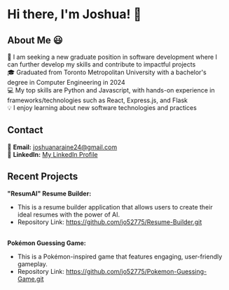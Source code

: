 # Hi there, I'm Joshua! 👋

## About Me 😃
🚀 I am seeking a new graduate position in software development where I can further develop my skills and contribute to impactful projects <br />
🎓 Graduated from Toronto Metropolitan University with a bachelor's degree in Computer Engineering in 2024 <br />
💻 My top skills are Python and Javascript, with hands-on experience in frameworks/technologies such as React, Express.js, and Flask  <br />
💡 I enjoy learning about new software technologies and practices

## Contact
📧 **Email:** joshuanaraine24@gmail.com <br />
🔗 **LinkedIn:** [My LinkedIn Profile](https://www.linkedin.com/in/josh-naraine/)<br />

## Recent Projects
**"ResumAI" Resume Builder:** <br />
* This is a resume builder application that allows users to create their ideal resumes with the power of AI. <br />
* Repository Link: https://github.com/jo52775/Resume-Builder.git <br /><br />

**Pokémon Guessing Game:** <br />
* This is a Pokémon-inspired game that features engaging, user-friendly gameplay. <br />
* Repository Link: https://github.com/jo52775/Pokemon-Guessing-Game.git <br /><br />



<!--
**jo52775/jo52775** is a ✨ _special_ ✨ repository because its `README.md` (this file) appears on your GitHub profile.

Here are some ideas to get you started:

- 🔭 I’m currently working on ...
- 🌱 I’m currently learning ...
- 👯 I’m looking to collaborate on ...
- 🤔 I’m looking for help with ...
- 💬 Ask me about ...
- 📫 How to reach me: ...
- 😄 Pronouns: ...
- ⚡ Fun fact: ...
-->
